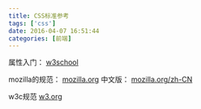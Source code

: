 ```yaml
---
title: CSS标准参考
tags: ['css']
date: 2016-04-07 16:51:44
categories: [前端]
---
```


属性入门：
[w3school](http://www.w3school.com.cn/)

mozilla的规范：
[mozilla.org](https://developer.mozilla.org/en-US/docs/Web/CSS/Reference)
中文版：
[mozilla.org/zh-CN](https://developer.mozilla.org/zh-CN/docs/Web/CSS/Reference)

w3c规范
[w3.org](https://www.w3.org/TR/#tr_CSS)